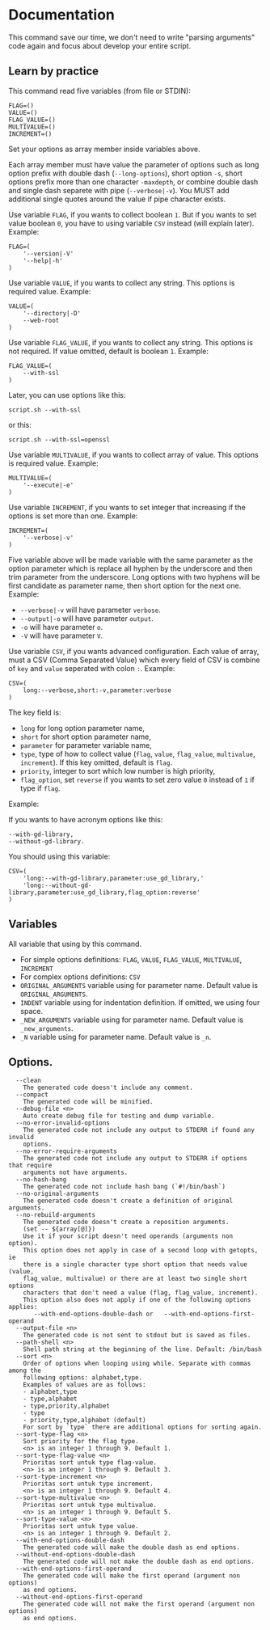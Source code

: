 # Documentation

This command save our time, we don't need to write "parsing arguments" code
again and focus about develop your entire script.

## Learn by practice

This command read five variables (from file or STDIN):

```
FLAG=()
VALUE=()
FLAG_VALUE=()
MULTIVALUE=()
INCREMENT=()
```

Set your options as array member inside variables above.

Each array member must have value the parameter of options such as long option
prefix with double dash (`--long-options`), short option `-s`, short options
prefix more than one character `-maxdepth`, or combine double dash and single
dash separete with pipe (`--verbose|-v`). You MUST add additional single quotes 
around the value if pipe character exists. 

Use variable `FLAG`, if you wants to collect boolean `1`. But if you
wants to set value boolean `0`, you have to using variable `CSV` instead
(will explain later). Example:

```
FLAG=(
    '--version|-V'
    '--help|-h'
)
```

Use variable `VALUE`, if you wants to collect any string. This options
is required value. Example:

```
VALUE=(
    '--directory|-D'
    --web-root
)
```

Use variable `FLAG_VALUE`, if you wants to collect any string. This
options is not required. If value omitted, default is boolean `1`. Example:

```
FLAG_VALUE=(
    --with-ssl
)
```

Later, you can use options like this:

```
script.sh --with-ssl
```

or this:

```
script.sh --with-ssl=openssl
```

Use variable `MULTIVALUE`, if you wants to collect array of value. This
options is required value. Example:

```
MULTIVALUE=(
    '--execute|-e'
)
```

Use variable `INCREMENT`, if you wants to set integer that increasing if
the options is set more than one. Example:

```
INCREMENT=(
    '--verbose|-v'
)
```

Five variable above will be made variable with the same parameter as the
option parameter which is replace all hyphen by the underscore and then trim
parameter from the underscore. Long options with two hyphens will be first
candidate as parameter name, then short option for the next one. Example:

- `--verbose|-v` will have parameter `verbose`.
- `--output|-o` will have parameter `output`.
- `-o` will have parameter `o`.
- `-V` will have parameter `V`.

Use variable `CSV`, if you wants advanced configuration. Each value of
array, must a CSV (Comma Separated Value) which every field of CSV is combine of
`key` and `value` seperated with colon `:`. Example:

```
CSV=(
    long:--verbose,short:-v,parameter:verbose
)
```

The key field is:
- `long` for long option parameter name,
- `short` for short option parameter name,
- `parameter` for parameter variable name,
- `type`, type of how to collect value (`flag`, `value`, `flag_value`,
  `multivalue`, `increment`). If this key omitted, default is `flag`.
- `priority`, integer to sort which low number is high priority,
- `flag_option`, set `reverse` if you wants to set zero value `0` instead of `1`
  if type if `flag`.

Example:

If you wants to have acronym options like this:

```
--with-gd-library,
--without-gd-library.
```

You should using this variable:

```
CSV=(
    'long:--with-gd-library,parameter:use_gd_library,'
    'long:--without-gd-library,parameter:use_gd_library,flag_option:reverse'
)
```

## Variables

All variable that using by this command.

 - For simple options definitions: `FLAG`, `VALUE`, `FLAG_VALUE`, `MULTIVALUE`, `INCREMENT`
 - For complex options definitions: `CSV`
 - `ORIGINAL_ARGUMENTS` variable using for parameter name. Default value is `ORIGINAL_ARGUMENTS`.
 - `INDENT` variable using for indentation definition. If omitted, we using four space.
 - `_NEW_ARGUMENTS` variable using for parameter name. Default value is `_new_arguments`.
 - `_N` variable using for parameter name. Default value is `_n`.

## Options.

```
  --clean
    The generated code doesn't include any comment.
  --compact
    The generated code will be minified.
  --debug-file <n>
    Auto create debug file for testing and dump variable.
  --no-error-invalid-options
    The generated code not include any output to STDERR if found any invalid 
    options.
  --no-error-require-arguments
    The generated code not include any output to STDERR if options that require 
    arguments not have arguments.
  --no-hash-bang
    The generated code not include hash bang (`#!/bin/bash`)
  --no-original-arguments
    The generated code doesn't create a definition of original arguments.
  --no-rebuild-arguments
    The generated code doesn't create a reposition arguments. 
    (set -- ${array[@]})
    Use it if your script doesn't need operands (arguments non option).
    This option does not apply in case of a second loop with getopts, ie
    there is a single character type short option that needs value (value,
    flag_value, multivalue) or there are at least two single short options
    characters that don't need a value (flag, flag_value, increment).
    This option also does not apply if one of the following options applies:
       --with-end-options-double-dash or   --with-end-options-first-operand
  --output-file <n>
    The generated code is not sent to stdout but is saved as files.
  --path-shell <n>
    Shell path string at the beginning of the line. Default: /bin/bash
  --sort <n>
    Order of options when looping using while. Separate with commas among the
    following options: alphabet,type.
    Examples of values are as follows:
    - alphabet,type
    - type,alphabet
    - type,priority,alphabet
    - type
    - priority,type,alphabet (default)
    For sort by `type` there are additional options for sorting again.
  --sort-type-flag <n>
    Sort priority for the flag type.
    <n> is an integer 1 through 9. Default 1.
  --sort-type-flag-value <n>
    Prioritas sort untuk type flag-value.
    <n> is an integer 1 through 9. Default 3.
  --sort-type-increment <n>
    Prioritas sort untuk type increment.
    <n> is an integer 1 through 9. Default 4.
  --sort-type-multivalue <n>
    Prioritas sort untuk type multivalue.
    <n> is an integer 1 through 9. Default 5.
  --sort-type-value <n>
    Prioritas sort untuk type value.
    <n> is an integer 1 through 9. Default 2.
  --with-end-options-double-dash
    The generated code will make the double dash as end options.
  --without-end-options-double-dash
    The generated code will not make the double dash as end options.
  --with-end-options-first-operand
    The generated code will make the first operand (argument non options)
    as end options.
  --without-end-options-first-operand
    The generated code will not make the first operand (argument non options)
    as end options.
```
